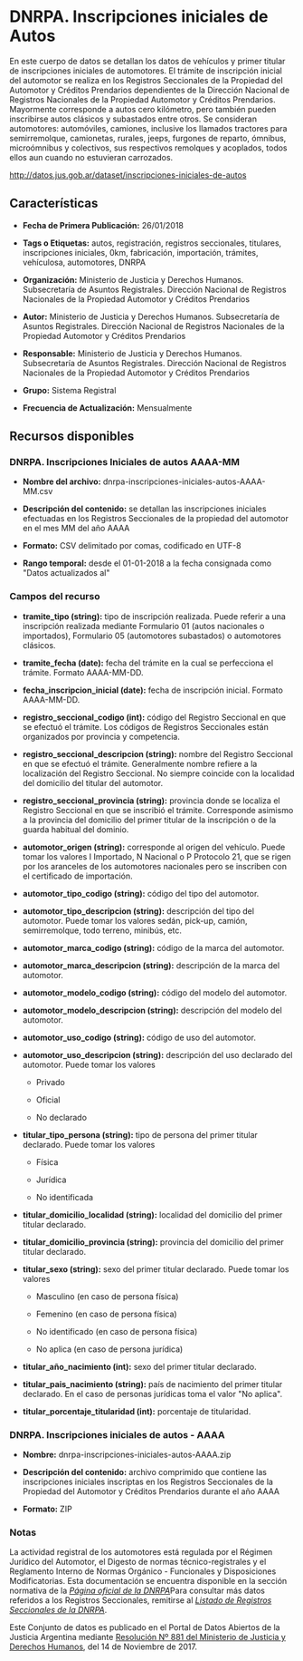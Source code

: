 DNRPA. Inscripciones iniciales de Autos
=======================================

En este cuerpo de datos se detallan los datos de vehículos y primer titular de inscripciones iniciales de automotores. El trámite de inscripción inicial del automotor se realiza en los Registros Seccionales de la Propiedad del Automotor y Créditos Prendarios dependientes de la Dirección Nacional de Registros Nacionales de la Propiedad Automotor y Créditos Prendarios. Mayormente corresponde a autos cero kilómetro, pero también pueden inscribirse autos clásicos y subastados entre otros. Se consideran automotores: automóviles, camiones, inclusive los llamados tractores para semirremolque, camionetas, rurales, jeeps, furgones de reparto, ómnibus, microómnibus y colectivos, sus respectivos remolques y acoplados, todos ellos aun cuando no estuvieran carrozados.

http://datos.jus.gob.ar/dataset/inscripciones-iniciales-de-autos

Características
---------------

-   **Fecha de Primera Publicación:** 26/01/2018

-   **Tags o Etiquetas:** autos, registración, registros seccionales, titulares, inscripciones iniciales, 0km, fabricación, importación, trámites, vehículosa, automotores, DNRPA

-   **Organización:** Ministerio de Justicia y Derechos Humanos. Subsecretaría de Asuntos Registrales. Dirección Nacional de Registros Nacionales de la Propiedad Automotor y Créditos Prendarios

-   **Autor:** Ministerio de Justicia y Derechos Humanos. Subsecretaría de Asuntos Registrales. Dirección Nacional de Registros Nacionales de la Propiedad Automotor y Créditos Prendarios

-   **Responsable:** Ministerio de Justicia y Derechos Humanos. Subsecretaría de Asuntos Registrales. Dirección Nacional de Registros Nacionales de la Propiedad Automotor y Créditos Prendarios

-   **Grupo:** Sistema Registral

-   **Frecuencia de Actualización:** Mensualmente

Recursos disponibles
--------------------

### DNRPA. Inscripciones Iniciales de autos AAAA-MM

-   **Nombre del archivo:** dnrpa-inscripciones-iniciales-autos-AAAA-MM.csv

-   **Descripción del contenido:** se detallan las inscripciones iniciales efectuadas en los Registros Seccionales de la propiedad del automotor en el mes MM del año AAAA

-   **Formato:** CSV delimitado por comas, codificado en UTF-8

-   **Rango temporal:** desde el 01-01-2018 a la fecha consignada como "Datos actualizados al"

### Campos del recurso

-   **tramite_tipo (string):** tipo de inscripción realizada. Puede referir a una inscripción realizada mediante Formulario 01 (autos nacionales o importados), Formulario 05 (automotores subastados) o automotores clásicos.

-   **tramite_fecha (date):** fecha del trámite en la cual se perfecciona el trámite. Formato AAAA-MM-DD.

-   **fecha_inscripcion_inicial (date):** fecha de inscripción inicial. Formato AAAA-MM-DD.

-   **registro_seccional_codigo (int):** código del Registro Seccional en que se efectuó el trámite. Los códigos de Registros Seccionales están organizados por provincia y competencia.

-   **registro_seccional_descripcion (string):** nombre del Registro Seccional en que se efectuó el trámite. Generalmente nombre refiere a la localización del Registro Seccional. No siempre coincide con la localidad del domicilio del titular del automotor.

-   **registro_seccional_provincia (string):** provincia donde se localiza el Registro Seccional en que se inscribió el trámite. Corresponde asimismo a la provincia del domicilio del primer titular de la inscripción o de la guarda habitual del dominio.

-   **automotor_origen (string):** corresponde al origen del vehículo. Puede tomar los valores I Importado, N Nacional o P Protocolo 21, que se rigen por los aranceles de los automotores nacionales pero se inscriben con el certificado de importación.

-   **automotor_tipo_codigo (string):** código del tipo del automotor.

-   **automotor_tipo_descripcion (string):** descripción del tipo del automotor. Puede tomar los valores sedán, pick-up, camión, semirremolque, todo terreno, minibús, etc.

-   **automotor_marca_codigo (string):** código de la marca del automotor.

-   **automotor_marca_descripcion (string):** descripción de la marca del automotor.

-   **automotor_modelo_codigo (string):** código del modelo del automotor.

-   **automotor_modelo_descripcion (string):** descripción del modelo del automotor.

-   **automotor_uso_codigo (string):** código de uso del automotor.

-   **automotor_uso_descripcion (string):** descripción del uso declarado del automotor. Puede tomar los valores

    -   Privado

    -   Oficial

    -   No declarado

-   **titular_tipo_persona (string):** tipo de persona del primer titular declarado. Puede tomar los valores

    -   Física

    -   Jurídica

    -   No identificada

-   **titular_domicilio_localidad (string):** localidad del domicilio del primer titular declarado.

-   **titular_domicilio_provincia (string):** provincia del domicilio del primer titular declarado.

-   **titular_sexo (string):** sexo del primer titular declarado. Puede tomar los valores

    -   Masculino (en caso de persona física)

    -   Femenino (en caso de persona física)

    -   No identificado (en caso de persona física)
    
    -   No aplica (en caso de persona jurídica)
    
-   **titular_año_nacimiento (int):** sexo del primer titular declarado.

-   **titular_pais_nacimiento (string):** país de nacimiento del primer titular declarado. En el caso de personas jurídicas toma el valor "No aplica".

-   **titular_porcentaje_titularidad (int):** porcentaje de titularidad.

### DNRPA. Inscripciones iniciales de autos - AAAA

-   **Nombre:** dnrpa-inscripciones-iniciales-autos-AAAA.zip

-   **Descripción del contenido:** archivo comprimido que contiene las inscripciones iniciales inscriptas en los Registros Seccionales de la Propiedad del Automotor y Créditos Prendarios durante el año AAAA

-   **Formato:** ZIP


### Notas

La actividad registral de los automotores está regulada por el Régimen Jurídico del Automotor, el Digesto de normas técnico-registrales y el Reglamento Interno de Normas Orgánico - Funcionales y Disposiciones Modificatorias. Esta documentación se encuentra disponible en la sección normativa de la [*Página oficial de la DNRPA*](http://www.dnrpa.gov.ar/portal_dnrpa/regimenj2.php)Para consultar más datos referidos a los Registros Seccionales, remitirse al [*Listado de Registros Seccionales de la DNRPA*](http://datos.jus.gob.ar/dataset/listado-de-registros-seccionales-de-la-dnrnpa).

Este Conjunto de datos es publicado en el Portal de Datos Abiertos de la Justicia Argentina mediante [Resolución Nº 881 del Ministerio de Justicia y Derechos Humanos](http://datos.jus.gob.ar/resoluciones/RESOL-2017-881-APN-MJ.pdf), del 14 de Noviembre de 2017.
